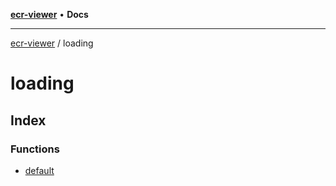 [**ecr-viewer**](../README.md) • **Docs**

***

[ecr-viewer](../README.md) / loading

# loading

## Index

### Functions

- [default](functions/default.md)
